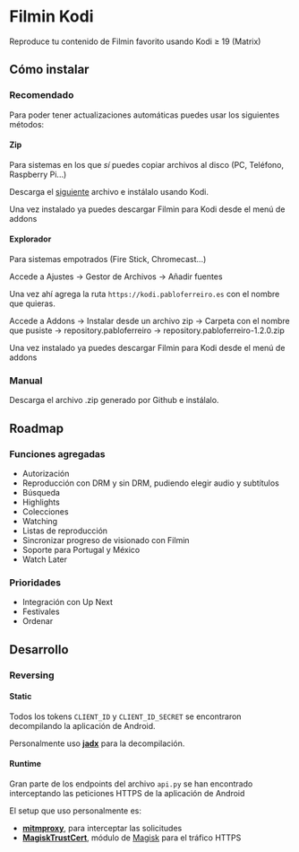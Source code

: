 # Filmin Kodi
Reproduce tu contenido de Filmin favorito usando Kodi ≥ 19 (Matrix)

## Cómo instalar
### Recomendado
Para poder tener actualizaciones automáticas puedes usar los siguientes métodos:
#### Zip
Para sistemas en los que _sí_ puedes copiar archivos al disco (PC, Teléfono, Raspberry Pi...)

Descarga el [siguiente](https://kodi.pabloferreiro.es/repository.pabloferreiro/repository.pabloferreiro-1.2.0.zip) archivo e instálalo usando Kodi.

Una vez instalado ya puedes descargar Filmin para Kodi desde el menú de addons
#### Explorador
Para sistemas empotrados (Fire Stick, Chromecast...)

Accede a Ajustes -> Gestor de Archivos -> Añadir fuentes

Una vez ahí agrega la ruta `https://kodi.pabloferreiro.es` con el nombre que quieras.

Accede a Addons -> Instalar desde  un archivo zip -> Carpeta con el nombre que pusiste -> repository.pabloferreiro -> repository.pabloferreiro-1.2.0.zip

Una vez instalado ya puedes descargar Filmin para Kodi desde el menú de addons

### Manual
Descarga el archivo .zip generado por Github e instálalo.

## Roadmap
### Funciones agregadas
* Autorización
* Reproducción con DRM y sin DRM, pudiendo elegir audio y subtítulos
* Búsqueda
* Highlights
* Colecciones
* Watching
* Listas de reproducción
* Sincronizar progreso de visionado con Filmin
* Soporte para Portugal y México
* Watch Later

### Prioridades
* Integración con Up Next
* Festivales
* Ordenar

## Desarrollo
### Reversing
#### Static
Todos los tokens `CLIENT_ID` y `CLIENT_ID_SECRET` se encontraron decompilando la aplicación de Android.

Personalmente uso [**jadx**](https://github.com/skylot/jadx) para la decompilación.

#### Runtime
Gran parte de los endpoints del archivo `api.py` se han encontrado interceptando las peticiones HTTPS de la aplicación de Android

El setup que uso personalmente es:
- [**mitmproxy**](https://mitmproxy.org), para interceptar las solicitudes
- [**MagiskTrustCert**](https://github.com/NVISOsecurity/MagiskTrustUserCerts), módulo de [Magisk](https://github.com/topjohnwu/Magisk) para el tráfico HTTPS
